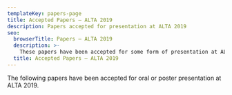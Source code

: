 ```yaml
---
templateKey: papers-page
title: Accepted Papers – ALTA 2019
description: Papers accepted for presentation at ALTA 2019
seo:
  browserTitle: Papers – ALTA 2019
  description: >-
    These papers have been accepted for some form of presentation at ALTA
  title: Accepted Papers – ALTA 2019
---
```



The following papers have been accepted for oral or poster presentation at ALTA 2019.